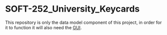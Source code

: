 # SOFT-252_University_Keycards

This repository is only the data model component of this project, in order for it to function it will also need the [GUI](https://github.com/tobysmith568/SOFT-252_University_Keycard_System).
